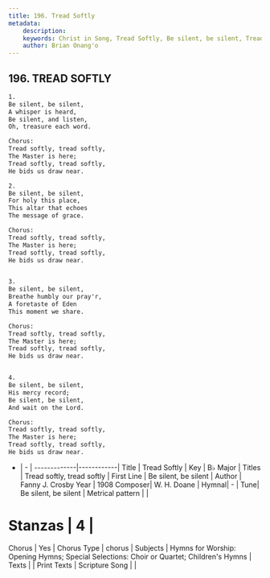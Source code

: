```yaml
---
title: 196. Tread Softly
metadata:
    description: 
    keywords: Christ in Song, Tread Softly, Be silent, be silent, Tread softly, tread softly
    author: Brian Onang'o
---
```



## 196. TREAD SOFTLY

```txt
1.
Be silent, be silent,
A whisper is heard,
Be silent, and listen,
Oh, treasure each word.

Chorus:
Tread softly, tread softly,
The Master is here;
Tread softly, tread softly,
He bids us draw near.

2.
Be silent, be silent,
For holy this place,
This altar that echoes
The message of grace. 

Chorus:
Tread softly, tread softly,
The Master is here;
Tread softly, tread softly,
He bids us draw near.


3.
Be silent, be silent,
Breathe humbly our pray'r,
A foretaste of Eden
This moment we share. 

Chorus:
Tread softly, tread softly,
The Master is here;
Tread softly, tread softly,
He bids us draw near.


4.
Be silent, be silent,
His mercy record;
Be silent, be silent,
And wait on the Lord. 

Chorus:
Tread softly, tread softly,
The Master is here;
Tread softly, tread softly,
He bids us draw near.

```

- |   -  |
-------------|------------|
Title | Tread Softly |
Key | B♭ Major |
Titles | Tread softly, tread softly |
First Line | Be silent, be silent |
Author | Fanny J. Crosby
Year | 1908
Composer| W. H. Doane |
Hymnal|  - |
Tune| Be silent, be silent |
Metrical pattern | |
# Stanzas | 4 |
Chorus | Yes |
Chorus Type | chorus |
Subjects | Hymns for Worship: Opening Hymns; Special Selections: Choir or Quartet; Children's Hymns |
Texts |  |
Print Texts | 
Scripture Song |  |
  
